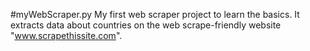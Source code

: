 #myWebScraper.py
My first web scraper project to learn the basics. It extracts data about countries on the web scrape-friendly website "www.scrapethissite.com".
